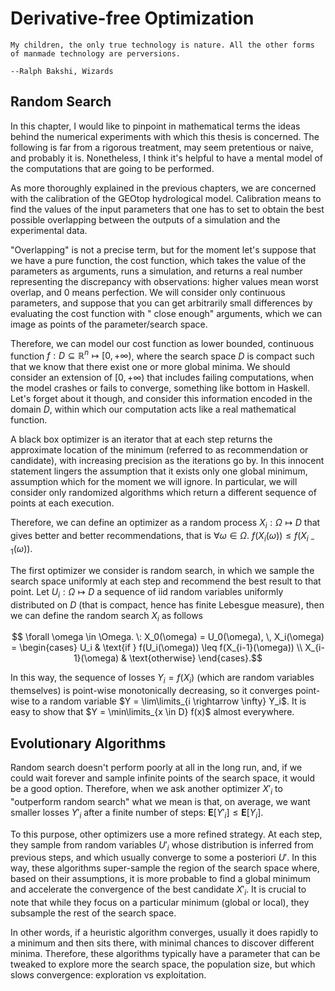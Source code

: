 # Derivative-free Optimization

```{epigraph}
My children, the only true technology is nature. All the other forms of manmade technology are perversions.

--Ralph Bakshi, Wizards
```

## Random Search

In this chapter, I would like to pinpoint in mathematical terms the ideas behind the numerical experiments with which this thesis is concerned. The following is far from a rigorous treatment, may seem pretentious or naive, and probably it is. Nonetheless, I think it's helpful to have a mental model of the computations that are going to be performed.

As more thoroughly explained in the previous chapters, we are concerned with the calibration of the GEOtop hydrological model. Calibration means to find the values of the input parameters that one has to set to obtain the best possible overlapping between the outputs of a simulation and the experimental data.

"Overlapping" is not a precise term, but for the moment let's suppose that we have a pure function, the cost function, which takes the value of the parameters as arguments, runs a simulation, and returns a real number representing the discrepancy with observations: higher values mean worst overlap, and 0 means perfection. We will consider only continuous parameters, and suppose that you can get arbitrarily small differences by evaluating the cost function with " close enough" arguments, which we can image as points of the parameter/search space.

Therefore, we can model our cost function as lower bounded, continuous function $f: D \subseteq \mathbb{R}^n \mapsto [0, +\infty)$, where the search space $D$ is compact such that we know that there exist one or more global minima. We should consider an extension of $[0, +\infty)$ that includes failing computations, when the model crashes or fails to converge, something like bottom in Haskell. Let's forget about it though, and consider this information encoded in the domain $D$, within which our computation acts like a real mathematical function.

A black box optimizer is an iterator that at each step returns the approximate location of the minimum (referred to as recommendation or candidate), with increasing precision as the iterations go by. In this innocent statement lingers the assumption that it exists only one global minimum, assumption which for the moment we will ignore. In particular, we will consider only randomized algorithms which return a different sequence of points at each execution.

Therefore, we can define an optimizer as a random process $X_i: \Omega \mapsto D$ that gives better and better recommendations, that is $\forall \omega \in \Omega. \: f\left(X_i(\omega)\right) \leq f\left(X_{i-1}(\omega)\right)$.

The first optimizer we consider is random search, in which we sample the search space uniformly at each step and recommend the best result to that point. Let $U_i: \Omega \mapsto D$ a sequence of iid random variables uniformly distributed on $D$ (that is compact, hence has finite Lebesgue measure), then we can define the random search $X_i$ as follows

$$ \forall \omega \in \Omega. \: X_0(\omega) = U_0(\omega), \, X_i(\omega) = \begin{cases} U_i & \text{if } f(U_i(\omega)) \leq f(X_{i-1}(\omega)) \\ X_{i-1}(\omega) & \text{otherwise} \end{cases}.$$

In this way, the sequence of losses $Y_i = f(X_i)$ (which are random variables themselves) is point-wise monotonically decreasing, so it converges point-wise to a random variable $Y = \lim\limits_{i \rightarrow \infty} Y_i$. It is easy to show that $Y = \min\limits_{x \in D} f(x)$ almost everywhere.

## Evolutionary Algorithms

Random search doesn't perform poorly at all in the long run, and, if we could wait forever and sample infinite points of the search space, it would be a good option. Therefore, when we ask another optimizer $X'_i$ to "outperform random search" what we mean is that, on average, we want smaller losses $Y'_i$ after a finite number of steps: $\mathbf{E}[Y'_i] \leq \mathbf{E}[Y_i]$.

To this purpose, other optimizers use a more refined strategy. At each step, they sample from random variables $U'_i$ whose distribution is inferred from previous steps, and which usually converge to some a posteriori $U'$. In this way, these algorithms super-sample the region of the search space where, based on their assumptions, it is more probable to find a global minimum and accelerate the convergence of the best candidate $X'_i$. It is crucial to note that while they focus on a particular minimum (global or local), they subsample the rest of the search space.

In other words, if a heuristic algorithm converges, usually it does rapidly to a minimum and then sits there, with minimal chances to discover different minima. Therefore, these algorithms typically have a parameter that can be tweaked to explore more the search space, the population size, but which slows convergence: exploration vs exploitation.
